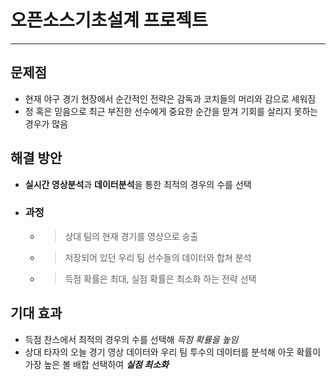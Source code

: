 # 오픈소스기초설계 프로젝트
---------------------------------------------------------------------------------------------------------------------------------------------------
## 문제점
  - 현재 야구 경기 현장에서 순간적인 전략은 감독과 코치들의 머리와 감으로 세워짐
  - 정 혹은 믿음으로 최근 부진한 선수에게 중요한 순간을 맏겨 기회를 살리지 못하는 경우가 많음

## 해결 방안
  - **실시간 영상분석**과 **데이터분석**을 통한 최적의 경우의 수를 선택
  - ### 과정
    - >상대 팀의 현재 경기를 영상으로 송출
    - >저장되어 있던 우리 팀 선수들의 데이터와 합쳐 분석
    - >득점 확률은 최대, 실점 확률은 최소화 하는 전략 선택

## 기대 효과
  - 득점 찬스에서 최적의 경우의 수를 선택해 *득점 확률을 높임*
  - 상대 타자의 오늘 경기 영상 데이터와 우리 팀 투수의 데이터를 분석해 아웃 확률이 가장 높은 볼 배합 선택하여 ***실점 최소화***
